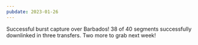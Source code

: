 ```yaml
---
pubdate: 2023-01-26
---
```


Successful burst capture over Barbados!  38 of 40 segments successfully downlinked in three transfers.  Two more to grab next week!
